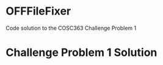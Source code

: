 # OFFFileFixer
Code solution to the COSC363 Challenge Problem 1
<h1>Challenge Problem 1 Solution</h1>
